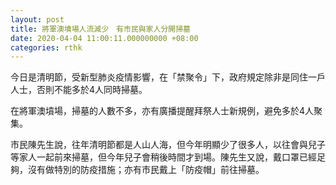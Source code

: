 ```yaml
---
layout: post
title: 將軍澳墳場人流減少　有市民與家人分開掃墓
date: 2020-04-04 11:00:11.000000000 +08:00
categories: rthk
---
```


今日是清明節，受新型肺炎疫情影響，在「禁聚令」下，政府規定除非是同住一戶人士，否則不能多於4人同時掃墓。

在將軍澳墳場，掃墓的人數不多，亦有廣播提醒拜祭人士新規例，避免多於4人聚集。

市民陳先生說，往年清明節都是人山人海，但今年明顯少了很多人，以往會與兒子等家人一起前來掃墓，但今年兒子會稍後時間才到場。陳先生又說，戴口罩已經足夠，沒有做特別的防疫措施；亦有市民戴上「防疫帽」前往掃墓。
